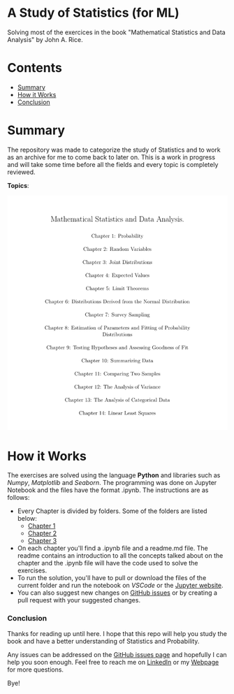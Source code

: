 # A Study of Statistics (for ML)
Solving most of the exercices in the book "Mathematical Statistics and Data Analysis" by John A. Rice.

# Contents

- [Summary](#summary)
- [How it Works](#how-it-works)
- [Conclusion](#conclusion)

# Summary

The repository was made to categorize the study of Statistics and to work as an archive for me to come back to later on. This is a work in progress and will take some time before all the fields and every topic is completely reviewed.

**Topics**:

![](https://github.com/isaiapedro/statistics-study/blob/main/TOPICS.png)

# How it Works


The exercises are solved using the language **Python** and libraries such as *Numpy*, *Matplotlib* and *Seaborn*. The programming was done on Jupyter Notebook and the files have the format .ipynb. The instructions are as follows:

- Every Chapter is divided by folders. Some of the folders are listed below:
  - [Chapter 1](https://github.com/isaiapedro/statistics-study/tree/main/chapter1)
  - [Chapter 2](https://github.com/isaiapedro/statistics-study/tree/main/chapter2)
  - [Chapter 3](https://github.com/isaiapedro/statistics-study/tree/main/chapter3)
- On each chapter you'll find a .ipynb file and a readme.md file. The readme contains an introduction to all the concepts talked about on the chapter and the .ipynb file will have the code used to solve the exercises.
- To run the solution, you'll have to pull or download the files of the current folder and run the notebook on *VSCode* or the [Jupyter website](https://jupyter.org/).
- You can also suggest new changes on [GitHub issues](https://github.com/isaiapedro/statistics-study/issues) or by creating a pull request with your suggested changes.

### Conclusion

Thanks for reading up until here. I hope that this repo will help you study the book and have a better understanding of Statistics and Probability.

Any issues can be addressed on the [GitHub issues page](https://github.com/isaiapedro/statistics-study/issues) and hopefully I can help you soon enough. Feel free to reach me on [LinkedIn](https://www.linkedin.com/in/isaiapedro/) or my [Webpage](https://github.com/isaiapedro/Portfolio-Website) for more questions.

Bye!
